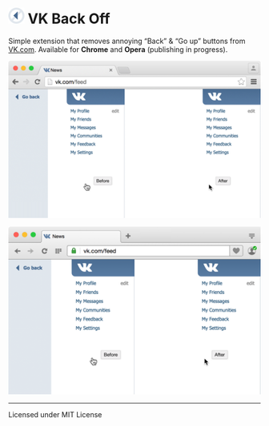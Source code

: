 # <img src="images/icon-64.png" width="32" height="32" align="baseline" alt="VK Back Off logo"> VK Back Off

Simple extension that removes annoying “Back” & “Go up” buttons from [VK.com](https://vk.com/).
Available for **Chrome** and **Opera** (publishing in progress).

![VK Back Off in Chrome](pictures/chrome.png)

![VK Back Off in Opera](pictures/opera.png)

---
Licensed under MIT License
